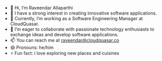 - 👋 Hi, I’m Raveendar Allaparthi
- 👀 I have a strong interest in creating innovative software applications.
- 🌱 Currently, I’m working as a Software Engineering Manager at CloudQuasar.
- 💞️ I’m eager to collaborate with passionate technology enthusiasts to exchange ideas and develop software applications.
- 📫 You can reach me at raveendar@cloudquasar.co
- 😄 Pronouns: he/him
- ⚡ Fun fact: i love exploring new places and cuisines

<!---
ravee-allaparthi/ravee-allaparthi is a ✨ special ✨ repository because its `README.md` (this file) appears on your GitHub profile.
You can click the Preview link to take a look at your changes.
--->
